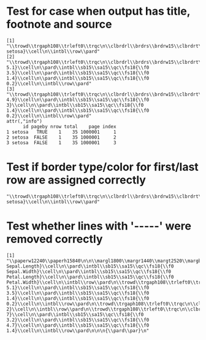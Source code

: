 # Test for case when output has title, footnote and source

    [1] "\\trowd\\trgaph108\\trleft0\\trqc\n\\clbrdrl\\brdrs\\brdrw15\\clbrdrt\\brdrw15\\clbrdrr\\brdrs\\brdrw15\\clbrdrb\\brdrw15\\cellx9000\n\\pard\\intbl\\sb15\\sa15\\qc\\fs18{\\f0 setosa}\\cell\n\\intbl\\row\\pard"                                                                                                                                                                                                                                                                                                                                                                                                                      
    [2] "\\trowd\\trgaph108\\trleft0\\trqc\n\\clbrdrl\\brdrs\\brdrw15\\clbrdrt\\brdrs\\brdrw15\\clbrdrb\\brdrw15\\cellx2250\n\\clbrdrl\\brdrs\\brdrw15\\clbrdrt\\brdrs\\brdrw15\\clbrdrb\\brdrw15\\cellx4500\n\\clbrdrl\\brdrs\\brdrw15\\clbrdrt\\brdrs\\brdrw15\\clbrdrb\\brdrw15\\cellx6750\n\\clbrdrl\\brdrs\\brdrw15\\clbrdrt\\brdrs\\brdrw15\\clbrdrr\\brdrs\\brdrw15\\clbrdrb\\brdrw15\\cellx9000\n\\pard\\intbl\\sb15\\sa15\\qc\\fs18{\\f0 5.1}\\cell\n\\pard\\intbl\\sb15\\sa15\\qc\\fs18{\\f0 3.5}\\cell\n\\pard\\intbl\\sb15\\sa15\\qc\\fs18{\\f0 1.4}\\cell\n\\pard\\intbl\\sb15\\sa15\\qc\\fs18{\\f0 0.2}\\cell\n\\intbl\\row\\pard"
    [3] "\\trowd\\trgaph108\\trleft0\\trqc\n\\clbrdrl\\brdrs\\brdrw15\\clbrdrt\\brdrw15\\clbrdrb\\brdrs\\brdrw15\\cellx2250\n\\clbrdrl\\brdrs\\brdrw15\\clbrdrt\\brdrw15\\clbrdrb\\brdrs\\brdrw15\\cellx4500\n\\clbrdrl\\brdrs\\brdrw15\\clbrdrt\\brdrw15\\clbrdrb\\brdrs\\brdrw15\\cellx6750\n\\clbrdrl\\brdrs\\brdrw15\\clbrdrt\\brdrw15\\clbrdrr\\brdrs\\brdrw15\\clbrdrb\\brdrs\\brdrw15\\cellx9000\n\\pard\\intbl\\sb15\\sa15\\qc\\fs18{\\f0 4.9}\\cell\n\\pard\\intbl\\sb15\\sa15\\qc\\fs18{\\f0 3}\\cell\n\\pard\\intbl\\sb15\\sa15\\qc\\fs18{\\f0 1.4}\\cell\n\\pard\\intbl\\sb15\\sa15\\qc\\fs18{\\f0 0.2}\\cell\n\\intbl\\row\\pard"  
    attr(,"info")
          id pageby nrow total    page index
    1 setosa   TRUE    1    35 1000001     1
    2 setosa  FALSE    1    35 1000001     2
    3 setosa  FALSE    1    35 1000001     3

# Test if border type/color for first/last row are assigned correctly

                                                                                                                                                                                                                                         
    "\\trowd\\trgaph108\\trleft0\\trqc\n\\clbrdrl\\brdrs\\brdrw15\\clbrdrt\\brdrw15\\brdrcf2\\clbrdrr\\brdrs\\brdrw15\\clbrdrb\\brdrw15\\brdrcf2\\cellx9000\n\\pard\\intbl\\sb15\\sa15\\qc\\fs18{\\f0 setosa}\\cell\n\\intbl\\row\\pard" 

# Test whether lines with '-----' were removed correctly

    [1] "\\paperw12240\\paperh15840\n\n\\margl1800\\margr1440\\margt2520\\margb1800\\headery2520\\footery1449\n\n\n\n\\trowd\\trgaph108\\trleft0\\trqc\n\\clbrdrl\\brdrs\\brdrw15\\clbrdrt\\brdrdb\\brdrw15\\clbrdrb\\brdrw15\\cellx2250\n\\clbrdrl\\brdrs\\brdrw15\\clbrdrt\\brdrdb\\brdrw15\\clbrdrb\\brdrw15\\cellx4500\n\\clbrdrl\\brdrs\\brdrw15\\clbrdrt\\brdrdb\\brdrw15\\clbrdrb\\brdrw15\\cellx6750\n\\clbrdrl\\brdrs\\brdrw15\\clbrdrt\\brdrdb\\brdrw15\\clbrdrr\\brdrs\\brdrw15\\clbrdrb\\brdrw15\\cellx9000\n\\pard\\intbl\\sb15\\sa15\\qc\\fs18{\\f0 Sepal.Length}\\cell\n\\pard\\intbl\\sb15\\sa15\\qc\\fs18{\\f0 Sepal.Width}\\cell\n\\pard\\intbl\\sb15\\sa15\\qc\\fs18{\\f0 Petal.Length}\\cell\n\\pard\\intbl\\sb15\\sa15\\qc\\fs18{\\f0 Petal.Width}\\cell\n\\intbl\\row\\pard\n\\trowd\\trgaph108\\trleft0\\trqc\n\\clbrdrl\\brdrs\\brdrw15\\clbrdrt\\brdrs\\brdrw15\\clbrdrb\\brdrw15\\cellx2250\n\\clbrdrl\\brdrs\\brdrw15\\clbrdrt\\brdrs\\brdrw15\\clbrdrb\\brdrw15\\cellx4500\n\\clbrdrl\\brdrs\\brdrw15\\clbrdrt\\brdrs\\brdrw15\\clbrdrb\\brdrw15\\cellx6750\n\\clbrdrl\\brdrs\\brdrw15\\clbrdrt\\brdrs\\brdrw15\\clbrdrr\\brdrs\\brdrw15\\clbrdrb\\brdrw15\\cellx9000\n\\pard\\intbl\\sb15\\sa15\\qc\\fs18{\\f0 5.1}\\cell\n\\pard\\intbl\\sb15\\sa15\\qc\\fs18{\\f0 3.5}\\cell\n\\pard\\intbl\\sb15\\sa15\\qc\\fs18{\\f0 1.4}\\cell\n\\pard\\intbl\\sb15\\sa15\\qc\\fs18{\\f0 0.2}\\cell\n\\intbl\\row\\pard\n\\trowd\\trgaph108\\trleft0\\trqc\n\\clbrdrl\\brdrs\\brdrw15\\clbrdrt\\brdrs\\brdrw15\\clbrdrr\\brdrs\\brdrw15\\clbrdrb\\brdrs\\brdrw15\\cellx9000\n\\pard\\intbl\\sb15\\sa15\\ql\\fs18{\\f0 2}\\cell\n\\intbl\\row\\pard\n\\trowd\\trgaph108\\trleft0\\trqc\n\\clbrdrl\\brdrs\\brdrw15\\clbrdrt\\brdrw15\\clbrdrb\\brdrdb\\brdrw15\\cellx2250\n\\clbrdrl\\brdrs\\brdrw15\\clbrdrt\\brdrw15\\clbrdrb\\brdrdb\\brdrw15\\cellx4500\n\\clbrdrl\\brdrs\\brdrw15\\clbrdrt\\brdrw15\\clbrdrb\\brdrdb\\brdrw15\\cellx6750\n\\clbrdrl\\brdrs\\brdrw15\\clbrdrt\\brdrw15\\clbrdrr\\brdrs\\brdrw15\\clbrdrb\\brdrdb\\brdrw15\\cellx9000\n\\pard\\intbl\\sb15\\sa15\\qc\\fs18{\\f0 7}\\cell\n\\pard\\intbl\\sb15\\sa15\\qc\\fs18{\\f0 3.2}\\cell\n\\pard\\intbl\\sb15\\sa15\\qc\\fs18{\\f0 4.7}\\cell\n\\pard\\intbl\\sb15\\sa15\\qc\\fs18{\\f0 1.4}\\cell\n\\intbl\\row\\pard\n\n\n{\\pard\\par}\n"


